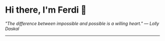 <h1>Hi there, I'm Ferdi 👋</h1>

<p><em>
  "The difference between impossible and possible is a willing heart." — Lolly Daskal
</em></p>

---
